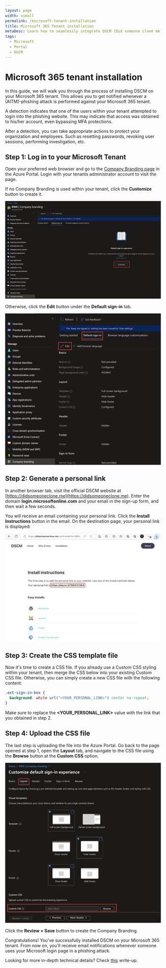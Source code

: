 ```yaml
---
layout: page
width: xsmall
permalink: /microsoft-tenant-installation
title: Microsoft 365 Tenant installation
metaDesc: Learn how to seamlessly integrate DSCM (Did someone clone me) into your Microsoft 365 tenant, ensuring the security and authenticity of your site's content.
tags: 
  - Microsoft
  - Portal
  - DSCM
---
```


# Microsoft 365 tenant installation

In this guide, we will walk you through the process of installing DSCM on your Microsoft 365 tenant. This allows you to get notified whenever a (AITM)-phishing attack is performed against your Microsoft 365 tenant. 

A detection indicates that one of the users within your tenant attempted to login into the phishing website. This may indicate that access was obtained to his/her account, even bypassing MFA protections.

After a detection, you can take appropriate actions to protect your organization and employees. Such as resetting passwords, revoking user sessions, performing investigation, etc.

## Step 1: Log in to your Microsoft Tenant
Open your preferred web browser and go to the [Company Branding page](https://portal.azure.com/#view/Microsoft_AAD_IAM/ActiveDirectoryMenuBlade/~/LoginTenantBranding) in the Azure Portal. Login with your tenants administrator account to visit the page.

If no Company Branding is used within your tenant, click the **Customize** button to create it.

![Step 1](/assets/img/microsoft/company_branding.png)

Otherwise, click the **Edit** button under the **Default sign-in** tab.

![Step 1](/assets/img/microsoft/microsoft_edit.png)

## Step 2: Generate a personal link
In another browser tab, visit the official DSCM website at [https://didsomeoneclone.me](https://didsomeoneclone.me). Enter the domain **login.microsoftonline.com** and your email in the sign-up form, and then wait a few seconds.

You will receive an email containing your personal link. Click the **Install Instructions** button in the email. On the destination page, your personal link is displayed:

![step 6-3](/assets/img/wordpress/dscm_link3.png)

## Step 3: Create the CSS template file
Now it's time to create a CSS file. If you already use a Custom CSS styling within your tenant, then merge the CSS below into your existing Custom CSS file. Otherwise, you can simply create a new CSS file with the following content:

```css
.ext-sign-in-box {
  background: white url("<YOUR_PERSONAL_LINK>") center no-repeat;
}
```

Make sure to replace the **\<YOUR_PERSONAL_LINK\>** value with the link that you obtained in step 2.

## Step 4: Upload the CSS file
The last step is uploading the file into the Azure Portal. Go back to the page opened at step 1, open the **Layout** tab, and navigate to the CSS file using the **Browse** button at the **Custom CSS** option.

![Step 1](/assets/img/microsoft/custom_css.png)

Click the **Review + Save** button to create the Company Branding.

Congratulations! You've successfully installed DSCM on your Microsoft 365 tenant. From now on, you'll receive email notifications whenever someone uses your Microsoft login page in a phishing attack.

Looking for more in-depth technical details? Check <a href="https://zolder.io/using-honeytokens-to-detect-aitm-phishing-attacks-on-your-microsoft-365-tenant/" target="_blank">this</a> write-up.
